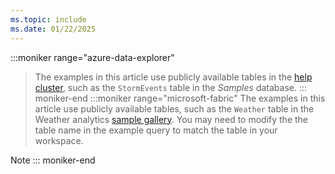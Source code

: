 ```yaml
---
ms.topic: include
ms.date: 01/22/2025
---
```


:::moniker range="azure-data-explorer"
> The examples in this article use publicly available tables in the [help cluster](https://dataexplorer.azure.com/clusters/help/), such as the `StormEvents` table in the *Samples* database.
::: moniker-end
:::moniker range="microsoft-fabric"
> The examples in this article use publicly available tables, such as the `Weather` table in the Weather analytics [sample gallery](/fabric/real-time-intelligence/sample-gallery). You may need to modify the the table name in the example query to match the table in your workspace.

Note
::: moniker-end